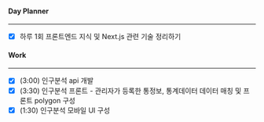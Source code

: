 
#### Day Planner
---
- [x] 하루 1회 프론트엔드 지식 및 Next.js 관련 기술 정리하기


#### Work
---
- [x] (3:00) 인구분석 api 개발 
- [x] (3:30) 인구분석 프론트 - 관리자가 등록한 통정보, 통계데이터 데이터 매칭 및 프론트 polygon 구성
- [x] (1:30) 인구분석 모바일 UI 구성 
